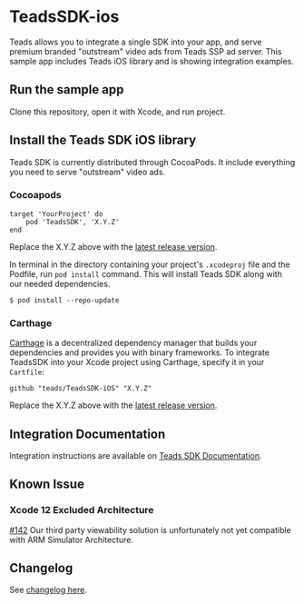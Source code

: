 # TeadsSDK-ios


Teads allows you to integrate a single SDK into your app, and serve premium branded "outstream" video ads from Teads SSP ad server. This sample app includes Teads iOS library and is showing integration examples.

## Run the sample app

Clone this repository, open it with Xcode, and run project.

## Install the Teads SDK iOS library

Teads SDK is currently distributed through CocoaPods. It include everything you need to serve "outstream" video ads.

### Cocoapods

```
target 'YourProject' do
    pod 'TeadsSDK', 'X.Y.Z'
end
```
Replace the X.Y.Z above with the [latest release version](https://github.com/teads/TeadsSDK-iOS/releases/latest).

In terminal in the directory containing your project's `.xcodeproj` file and the Podfile, run `pod install` command. This will install Teads SDK along with our needed dependencies.

```
$ pod install --repo-update
```

### Carthage

[Carthage](https://github.com/Carthage/Carthage) is a decentralized dependency manager that builds your dependencies and provides you with binary frameworks. To integrate TeadsSDK into your Xcode project using Carthage, specify it in your `Cartfile`:

```ogdl
github "teads/TeadsSDK-iOS" "X.Y.Z"
```
Replace the X.Y.Z above with the [latest release version](https://github.com/teads/TeadsSDK-iOS/releases/latest).

## Integration Documentation

Integration instructions are available on [Teads SDK Documentation](https://support.teads.tv/support/solutions/articles/36000165909).

## Known Issue

### Xcode 12 Excluded Architecture

[#142](https://github.com/teads/TeadsSDK-iOS/issues/142) Our third party viewability solution is unfortunately not yet compatible with ARM Simulator Architecture.

## Changelog

See [changelog here](CHANGELOG.md). 
